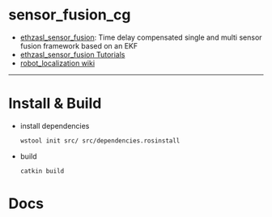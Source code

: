 # sensor_fusion_cg

* [ethzasl_sensor_fusion](http://wiki.ros.org/ethzasl_sensor_fusion): Time delay compensated single and multi sensor fusion framework based on an EKF
* [ethzasl_sensor_fusion Tutorials](http://wiki.ros.org/ethzasl_sensor_fusion/Tutorials)
* [robot_localization wiki](http://docs.ros.org/melodic/api/robot_localization/html/)

-----

# Install & Build

* install dependencies
  ```sh
  wstool init src/ src/dependencies.rosinstall
  ```

* build
  ```sh
  catkin build
  ```

# Docs
